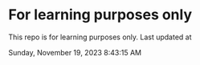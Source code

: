 # For learning purposes only
This repo is for learning purposes only.
Last updated at

Sunday, November 19, 2023 8:43:15 AM

